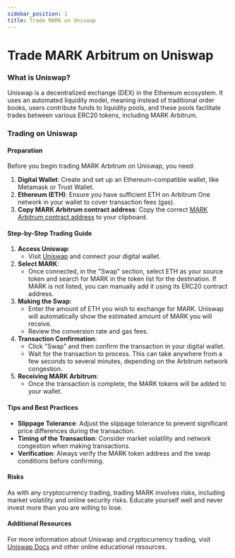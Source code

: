 ```yaml
---
sidebar_position: 1
title: Trade MARK on Uniswap
---
```


# Trade MARK Arbitrum on Uniswap

### What is Uniswap?

Uniswap is a decentralized exchange (DEX) in the Ethereum ecosystem. It uses an automated liquidity model, meaning instead of traditional order books, users contribute funds to liquidity pools, and these pools facilitate trades between various ERC20 tokens, including MARK Arbitrum.

### Trading on Uniswap

#### Preparation
Before you begin trading MARK Arbitrum on Uniswap, you need:

1. **Digital Wallet**: Create and set up an Ethereum-compatible wallet, like Metamask or Trust Wallet.
2. **Ethereum (ETH)**: Ensure you have sufficient ETH on Arbitrum One network in your wallet to cover transaction fees (gas).
3. **Copy MARK Arbitrum contract address**: Copy the correct [MARK Arbitrum contract address](/docs/learn/mark-arbitrum/specifications) to your clipboard.

#### Step-by-Step Trading Guide
1. **Access Uniswap**:
   - Visit [Uniswap](https://app.uniswap.org/swap?outputCurrency=0x4D01397994aA636bDCC65c9e8024bC497498c3bb&inputCurrency=ETH&chain=arbitrum) and connect your digital wallet.
2. **Select MARK**: 
   - Once connected, in the "Swap" section, select ETH as your source token and search for MARK in the token list for the destination. If MARK is not listed, you can manually add it using its ERC20 contract address.
3. **Making the Swap**:
   - Enter the amount of ETH you wish to exchange for MARK. Uniswap will automatically show the estimated amount of MARK you will receive.
   - Review the conversion rate and gas fees.
4. **Transaction Confirmation**:
   - Click "Swap" and then confirm the transaction in your digital wallet.
   - Wait for the transaction to process. This can take anywhere from a few seconds to several minutes, depending on the Arbitrum network congestion.
5. **Receiving MARK Arbitrum**: 
   - Once the transaction is complete, the MARK tokens will be added to your wallet.

#### Tips and Best Practices
- **Slippage Tolerance**: Adjust the slippage tolerance to prevent significant price differences during the transaction.
- **Timing of the Transaction**: Consider market volatility and network congestion when making transactions.
- **Verification**: Always verify the MARK token address and the swap conditions before confirming.

#### Risks
As with any cryptocurrency trading, trading MARK involves risks, including market volatility and online security risks. Educate yourself well and never invest more than you are willing to lose.

#### Additional Resources
For more information about Uniswap and cryptocurrency trading, visit [Uniswap Docs](https://docs.uniswap.org) and other online educational resources.
